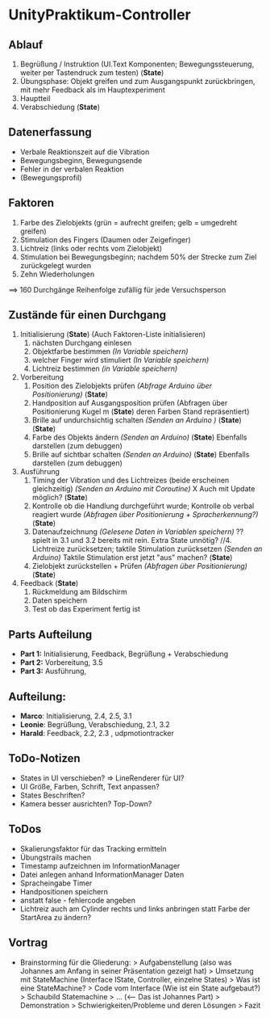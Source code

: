 # UnityPraktikum-Controller


## Ablauf
1. Begrüßung / Instruktion (UI.Text Komponenten; Bewegungssteuerung, weiter per Tastendruck zum testen) (**State**)
2. Übungsphase: Objekt greifen und zum Ausgangspunkt zurückbringen, mit mehr Feedback als im Hauptexperiment
3. Hauptteil
4. Verabschiedung (**State**)

## Datenerfassung
- Verbale Reaktionszeit auf die Vibration
- Bewegungsbeginn, Bewegungsende
- Fehler in der verbalen Reaktion
- (Bewegungsprofil)

## Faktoren
1. Farbe des Zielobjekts (grün = aufrecht greifen; gelb = umgedreht greifen)
2. Stimulation des Fingers (Daumen oder Zeigefinger)
3. Lichtreiz (links oder rechts vom Zielobjekt)
4. Stimulation bei Bewegungsbeginn; nachdem 50% der Strecke zum Ziel zurückgelegt wurden
5. Zehn Wiederholungen

==> 160 Durchgänge Reihenfolge zufällig für jede Versuchsperson

## Zustände für einen Durchgang
1. Initialisierung (**State**) (Auch Faktoren-Liste initialisieren)
   1. nächsten Durchgang einlesen
   2. Objektfarbe bestimmen _(In Variable speichern)_
   3. welcher Finger wird stimuliert _(In Variable speichern)_
   4. Lichtreiz bestimmen _(in Variable speichern)_
2. Vorbereitung
   1. Position des Zielobjekts prüfen _(Abfrage Arduino über Positionierung)_ (**State**)
   2. Handposition auf Ausgangsposition prüfen (Abfragen über Positionierung Kugel m (**State**)
   deren Farben Stand repräsentiert)
   3. Brille auf undurchsichtig schalten _(Senden an Arduino )_ (**State**)
   (**State**)
   4. Farbe des Objekts ändern _(Senden an Arduino)_  (**State**) Ebenfalls darstellen (zum debuggen)
   5. Brille auf sichtbar schalten _(Senden an Arduino)_ (**State**) Ebenfalls darstellen (zum debuggen)
3. Ausführung
   1. Timing der Vibration und des Lichtreizes (beide erscheinen gleichzeitig) _(Senden an Arduino mit Coroutine)_ X Auch mit Update möglich? (**State**)
   2. Kontrolle ob die Handlung durchgeführt wurde; Kontrolle ob verbal reagiert wurde _(Abfragen über Positionierung + Spracherkennung?)_ (**State**)
   3. Datenaufzeichnung _(Gelesene Daten in Variablen speichern)_ ?? spielt in 3.1 und 3.2 bereits mit rein. Extra State unnötig?
   //4. Lichtreize zurücksetzen; taktile Stimulation zurücksetzen _(Senden an Arduino)_ Taktile Stimulation erst jetzt "aus" machen? (**State**)
   5. Zielobjekt zurückstellen + Prüfen _(Abfragen über Positionierung)_ (**State**)
4. Feedback (**State**)
   1. Rückmeldung am Bildschirm
   2. Daten speichern
   3. Test ob das Experiment fertig ist

## Parts Aufteilung
* **Part 1:** Initialisierung, Feedback, Begrüßung + Verabschiedung
* **Part 2:** Vorbereitung, 3.5
* **Part 3:** Ausführung,

## Aufteilung:
* **Marco**: Initialisierung, 2.4, 2.5, 3.1
* **Leonie**: Begrüßung, Verabschiedung, 2.1, 3.2
* **Harald**: Feedback, 2.2, 2.3 , udpmotiontracker

## ToDo-Notizen
* States in UI verschieben? => LineRenderer für UI?
* UI Größe, Farben, Schrift, Text anpassen?
* States Beschriften?
* Kamera besser ausrichten? Top-Down?

## ToDos
- Skalierungsfaktor für das Tracking ermitteln
- Übungstrails machen
- Timestamp aufzeichnen im InformationManager
- Datei anlegen anhand InformationManager Daten
- Spracheingabe Timer
- Handpositionen speichern
- anstatt false - fehlercode angeben
- Lichtreiz auch am Cylinder rechts und links anbringen statt Farbe der StartArea zu ändern?


## Vortrag
* Brainstorming für die Gliederung:
      > Aufgabenstellung (also was Johannes am Anfang in seiner Präsentation gezeigt hat)
      > Umsetzung mit StateMachine (Interface IState, Controller, einzelne States)
        > Was ist eine StateMachine?
        > Code vom Interface (Wie ist ein State aufgebaut?)
        > Schaubild Statemachine
      > ... (<-- Das ist Johannes Part)
      > Demonstration
      > Schwierigkeiten/Probleme und deren Lösungen
      > Fazit
